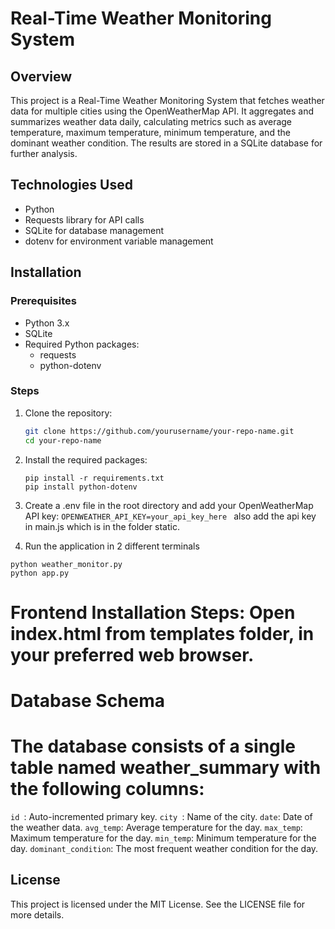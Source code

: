 # Real-Time Weather Monitoring System

## Overview
This project is a Real-Time Weather Monitoring System that fetches weather data for multiple cities using the OpenWeatherMap API. It aggregates and summarizes weather data daily, calculating metrics such as average temperature, maximum temperature, minimum temperature, and the dominant weather condition. The results are stored in a SQLite database for further analysis.

## Technologies Used
- Python
- Requests library for API calls
- SQLite for database management
- dotenv for environment variable management

## Installation

### Prerequisites
- Python 3.x
- SQLite
- Required Python packages:
  - requests
  - python-dotenv

### Steps
1. Clone the repository:
   ```bash
   git clone https://github.com/yourusername/your-repo-name.git
   cd your-repo-name
2. Install the required packages:
   ```
   pip install -r requirements.txt
   pip install python-dotenv
   ```
3. Create a .env file in the root directory and add your OpenWeatherMap API key:
   ``` OPENWEATHER_API_KEY=your_api_key_here  ```
   also add the api key in main.js which is in the folder static.
   
5. Run the application in 2 different terminals
  ```
  python weather_monitor.py
  python app.py 
  ```
# Frontend Installation Steps: Open index.html from templates folder, in your preferred web browser.

# Database Schema
# The database consists of a single table named weather_summary with the following columns:

```id ```: Auto-incremented primary key.
```city ```: Name of the city.
```date```: Date of the weather data.
```avg_temp```: Average temperature for the day.
```max_temp```: Maximum temperature for the day.
```min_temp```: Minimum temperature for the day.
```dominant_condition```: The most frequent weather condition for the day.

## License
This project is licensed under the MIT License. See the LICENSE file for more details.
